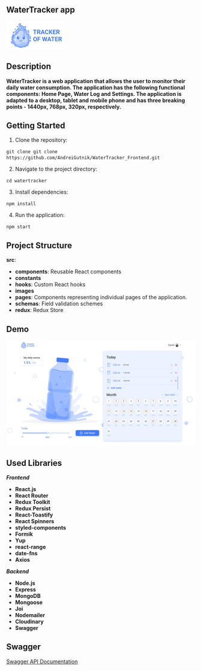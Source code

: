 ## WaterTracker app

![Logo](./src/images/logo.png)

## Description

**WaterTracker is a web application that allows the user to monitor their daily
water consumption. The application has the following functional components: Home
Page, Water Log and Settings. The application is adapted to a desktop, tablet
and mobile phone and has three breaking points - 1440px, 768px, 320px,
respectively.**

## Getting Started

1. Clone the repository:

```
git clone git clone https://github.com/AndreiGutnik/WaterTracker_Frontend.git
```

2. Navigate to the project directory:

```
cd watertracker
```

3. Install dependencies:

```
npm install
```

4. Run the application:

```
npm start
```

## Project Structure

**src**:

- **components**: Reusable React components
- **constants**
- **hooks**: Custom React hooks
- **images**
- **pages**: Components representing individual pages of the application.
- **schemas**: Field validation schemes
- **redux**: Redux Store

## Demo

![Demo](./public/demo.jpg)

## Used Libraries

**_Frontend_**

- **React.js**
- **React Router**
- **Redux Toolkit**
- **Redux Persist**
- **React-Toastify**
- **React Spinners**
- **styled-components**
- **Formik**
- **Yup**
- **react-range**
- **date-fns**
- **Axios**

**_Backend_**

- **Node.js**
- **Express**
- **MongoDB**
- **Mongoose**
- **Joi**
- **Nodemailer**
- **Cloudinary**
- **Swagger**

## Swagger

[Swagger API Documentation](https://watertracker-ldwc.onrender.com/api-docs)
